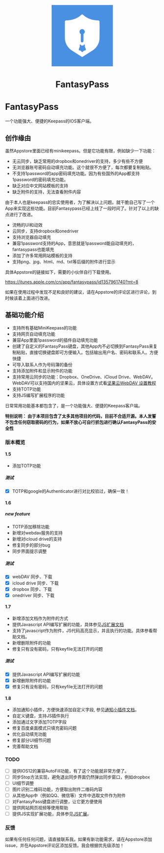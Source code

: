 <div align="center">
  <a href="https://github.com/kaich/FantasyPass">
    <img width="200" height="200" src="./Icon_256.png">
  </a>

  <h1>FantasyPass</h1>
</div>



# FantasyPass
一个功能强大、便捷的Keepass的IOS客户端。

## 创作缘由

虽然Appstore里面已经有minikeepass。但是它功能有限，例如缺少一下功能：

* 无云同步，缺乏常用的dropbox和onedriver的支持，多少有些不方便
* 无浏览器账号密码自动填充功能。这个就很不方便了，每次都要复制粘贴。
* 不支持1password的app密码填充功能。因为有些国外的App都支持1password的密码填充功能。
* 缺乏对应中文网站模板的支持
* 缺乏附件的支持，无法查看附件内容

由于本人也是keepass的忠实使用者，为了解决以上问题。就干脆自己写了一个App来实现这些功能。目前Fantasypass已经上线了一段时间了。针对了以上的缺点进行了改进。

* 流畅的UI和动效
* 云同步，支持dropbox和onedriver
* 支持浏览器自动填充
* 兼容1password支持的App，意思就是1password能自动填充的，fantasypass也能填充
* 添加了许多常用网站模板的支持
* 支持png、jpg、html、md、txt等后缀的附件进行显示

具体Appstore的链接如下，需要的小伙伴自行下载使用。

https://itunes.apple.com/cn/app/fantasypass/id1357961740?mt=8


如果在使用过程中发现不足和良好的建议，请在Appstore的评论区进行评论，到时候该着上面进行改进。


## 基础功能介绍

* 支持所有基础MiniKeepass的功能
* 支持网页自动填充功能
* 兼容App里面1password的插件自动填充功能
* 创建了自定义的FantasyPass键盘，其他App内不必切换到FantasyPass来复制粘贴，直接切换键盘即可方便输入。包括输出用户名、密码和联系人。方便快捷
* 可导入联系人作为号码簿的备份
* 支持添加附件和显示附件的功能
* 支持常用云同步的功能：Dropbox、OneDrive、iCloud Drive、WebDAV。WebDAV可以支持国内的坚果云，具体设置方式看[坚果云WebDAV 设置教程](http://help.jianguoyun.com/?p=2064)
* 支持TOTP功能
* 支持JS编写扩展程序的功能

日常常用功能基本都包含了，是一个功能强大、便捷的Keepass客户端。

**特别说明： 由于本项目包含了太多其他项目的代码，目前不合适开源。本人发誓不包含任何窃取密码的行为，如果不放心可自行抓包进行确认FantasyPass的安全性**


### 版本概览

#### 1.5 

* 添加TOTP功能

##### 测试

- [x] TOTP和google的Authenticator进行对比校验过，确保一致！


#### 1.6

##### new feature

* TOTP添加移除功能
* 新增对webdav服务的支持
* 新增对icloud drive的支持
* 修复同步的部分bug
* 同步界面提示调整

##### 测试

- [x] webDAV 同步、下载 
- [x] icloud drive 同步、下载 
- [x] dropbox 同步、下载 
- [x] onedriver 同步、下载 

#### 1.7 

* 新增添加文档作为附件的方式
* 提供Javascript API编写扩展的功能，具体参见[JS扩展文档](./jsdoc.md)
* 支持了javascript作为附件，JS代码高亮显示，并且执行的功能。具体参看帮助文档。
* 新增删除附件的功能
* 修复只有没有密码，只有keyfile无法打开的问题

##### 测试

- [x] 提供Javascript API编写扩展的功能
- [x] 新增删除附件的功能
- [x] 修复只有没有密码，只有keyfile无法打开的问题

#### 1.8

* 添加通知小插件，方便快速添加自定义字段, 参见[通知小插件文档](./today_extension_doc.md)。
* 自定义键盘，支持JS插件执行
* 添加通过文字添加TOTP字段
* 修复百度桌面模式只填充密码问题
* 优化自动填充功能
* 修复部分UI细节问题
* 完善帮助文档

### TODO

- [ ] 提供IOS12的兼容AutoFill功能，有了这个功能就非常方便了。
- [ ] 同步Stop方法实现，避免退出同步界面仍然弹出同步窗口，例如dropbox
- [ ] UI细节调整
- [ ] 图片识别二维码功能，方便取出附件二维码内容
- [ ] 从其他App中（例如QQ、微信等）文件中选取文件作为附件
- [ ] 对FantasyPass键盘进行调整，让它更方便使用
- [ ] 提供网站网页视频等使用帮助
- [ ] 提供JS实现扩展功能，具体参见[JS扩展](./jsdoc.md)。

### 反馈

如果有任何任何问题，请直接联系我。如果有新功能需求，请在Appstore添加issue，并在Appstore评论区添加反馈。我会根据优先级添加！

